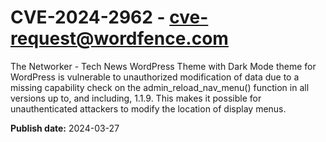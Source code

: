 # CVE-2024-2962 - cve-request@wordfence.com

The Networker - Tech News WordPress Theme with Dark Mode theme for WordPress is vulnerable to unauthorized modification of data due to a missing capability check on the admin_reload_nav_menu() function in all versions up to, and including, 1.1.9. This makes it possible for unauthenticated attackers to modify the location of display menus.

**Publish date:** 2024-03-27
